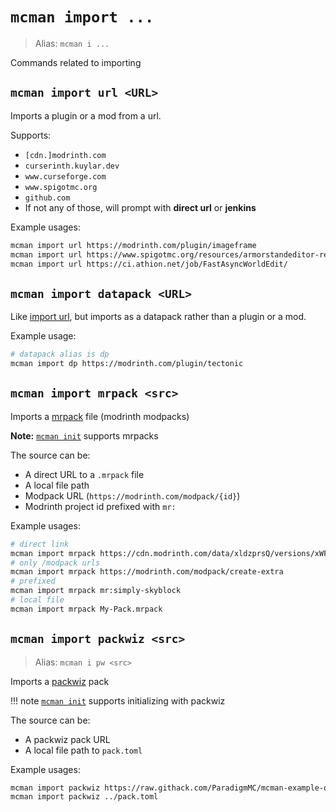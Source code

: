 # `mcman import ...`

> Alias: `mcman i ...`

Commands related to importing

## `mcman import url <URL>`

Imports a plugin or a mod from a url.

Supports:

- `[cdn.]modrinth.com`
- `curserinth.kuylar.dev`
- `www.curseforge.com`
- `www.spigotmc.org`
- `github.com`
- If not any of those, will prompt with **direct url** or **jenkins**

Example usages:

```sh
mcman import url https://modrinth.com/plugin/imageframe
mcman import url https://www.spigotmc.org/resources/armorstandeditor-reborn.94503/
mcman import url https://ci.athion.net/job/FastAsyncWorldEdit/
```

## `mcman import datapack <URL>`

Like [import url](#mcman-import-url-url), but imports as a datapack rather than a plugin or a mod.

Example usage:

```sh
# datapack alias is dp
mcman import dp https://modrinth.com/plugin/tectonic
```

## `mcman import mrpack <src>`

Imports a [mrpack](https://docs.modrinth.com/docs/modpacks/format_definition/) file (modrinth modpacks)

**Note:** [`mcman init`](#mcman-init) supports mrpacks

The source can be:

- A direct URL to a `.mrpack` file
- A local file path
- Modpack URL (`https://modrinth.com/modpack/{id}`)
- Modrinth project id prefixed with `mr:`

Example usages:

```sh
# direct link
mcman import mrpack https://cdn.modrinth.com/data/xldzprsQ/versions/xWFqQBjM/Create-Extra-full-1.1.0.mrpack
# only /modpack urls
mcman import mrpack https://modrinth.com/modpack/create-extra
# prefixed
mcman import mrpack mr:simply-skyblock
# local file
mcman import mrpack My-Pack.mrpack
```

## `mcman import packwiz <src>`

> Alias: `mcman i pw <src>`

Imports a [packwiz](https://packwiz.infra.link/) pack

!!! note
    [`mcman init`](./init.md) supports initializing with packwiz

The source can be:

- A packwiz pack URL
- A local file path to `pack.toml`

Example usages:

```sh
mcman import packwiz https://raw.githack.com/ParadigmMC/mcman-example-quilt/main/pack/pack.toml
mcman import packwiz ../pack.toml
```
